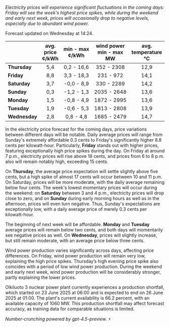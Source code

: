 *Electricity prices will experience significant fluctuations in the coming days: Friday will see the week's highest price spikes, while during the weekend and early next week, prices will occasionally drop to negative levels, especially due to abundant wind power.*

Forecast updated on Wednesday at 14:24.

|              | avg.<br>price<br>¢/kWh | min - max<br>¢/kWh | wind power<br>min - max<br>MW | avg.<br>temperature<br>°C |
|:-------------|:----------------------:|:------------------:|:-----------------------------:|:--------------------------:|
| **Thursday** |          5,4           |     0,2 - 16,6     |          352 - 2308           |            12,9            |
| **Friday**   |          8,8           |     3,3 - 18,3     |           231 - 972           |            14,1            |
| **Saturday** |          3,7           |     -0,0 - 8,9     |          330 - 2289           |            14,2            |
| **Sunday**   |          0,3           |     -1,2 - 1,3     |          2035 - 2648          |            13,6            |
| **Monday**   |          1,5           |     -0,8 - 4,9     |          1872 - 2995          |            13,6            |
| **Tuesday**  |          1,9           |     -0,6 - 5,3     |          1813 - 2808          |            13,9            |
| **Wednesday**|          2,8           |     0,8 - 4,8      |          1685 - 2479          |            14,7            |

In the electricity price forecast for the coming days, price variations between different days will be notable. Daily average prices will range from Sunday's extremely affordable 0.3 cents to Friday's significantly higher 8.8 cents per kilowatt-hour. Particularly, **Friday** stands out with higher prices, featuring exceptionally high price spikes during the day. On Friday at around 7 p.m., electricity prices will rise above 18 cents, and prices from 6 to 8 p.m. also will remain notably high, exceeding 15 cents.

On **Thursday**, the average price expectation will settle slightly above five cents, but a high spike of almost 17 cents will occur between 10 and 11 p.m. On Saturday, prices will be more moderate, with the daily average remaining below four cents. The week's lowest momentary prices will occur during the weekend: on **Saturday** between 3 and 4 p.m., electricity prices will drop close to zero, and on **Sunday** during early morning hours as well as in the afternoon, prices will even turn negative. Thus, Sunday's expectations are exceptionally low, with a daily average price of merely 0.3 cents per kilowatt-hour.

The beginning of next week will be affordable. **Monday** and **Tuesday** average prices will remain below two cents, and both days will momentarily see negative prices as well. On **Wednesday**, prices will slightly increase, but still remain moderate, with an average price below three cents.

Wind power production varies significantly across days, affecting price differences. On Friday, wind power production will remain very low, explaining the high price spikes. Thursday’s high evening price spike also coincides with a period of low wind power production. During the weekend and early next week, wind power production will be considerably stronger, partly explaining the lower prices.

Olkiluoto 3 nuclear power plant currently experiences a production shortfall, which started on 23 June 2025 at 06:00 and is expected to end on 26 June 2025 at 01:00. The plant's current availability is 66.2 percent, with an available capacity of 1060 MW. This production shortfall may affect forecast accuracy, as training data for comparable situations is limited.

*Number-crunching powered by gpt-4.5-preview.* ⚡
